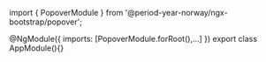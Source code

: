 import { PopoverModule } from '@period-year-norway/ngx-bootstrap/popover';

@NgModule({
  imports: [PopoverModule.forRoot(),...]
})
export class AppModule(){}

